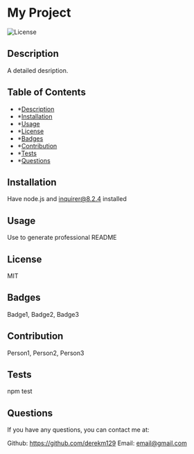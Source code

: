 # My Project
![License](https://img.shields.io/badge/License-MIT-yellow.svg)
    
## Description
A detailed desription.

## Table of Contents

- *[Description](#description)
- *[Installation](#installation)
- *[Usage](#usage)
- *[License](#license)
- *[Badges](#badges)
- *[Contribution](#contribution)
- *[Tests](#tests)
- *[Questions](#questions)

## Installation
Have node.js and inquirer@8.2.4 installed

## Usage
Use to generate professional README

## License
MIT

## Badges
Badge1, Badge2, Badge3

## Contribution
Person1, Person2, Person3

## Tests
npm test

## Questions
If you have any questions, you can contact me at:

Github: https://github.com/derekm129
Email: email@gmail.com
    